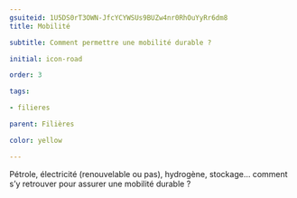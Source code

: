 ```yaml
---
gsuiteid: 1U5DS0rT3OWN-JfcYCYWSUs9BUZw4nr0RhOuYyRr6dm8
title: Mobilité

subtitle: Comment permettre une mobilité durable ? 

initial: icon-road

order: 3

tags:

- filieres

parent: Filières

color: yellow

---
```


Pétrole, électricité (renouvelable ou pas), hydrogène, stockage… comment s’y retrouver pour assurer une mobilité durable ? 

 

